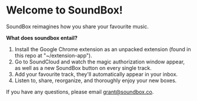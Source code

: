 <h1>Welcome to SoundBox!</h1>
SoundBox reimagines how you share your favourite music.

<strong>What does soundbox entail?</strong>
<ol>
  <li>Install the Google Chrome extension as an unpacked extension (found in this repo at "~/extension-app").</li>
  <li>Go to SoundCloud and watch the magic authorization window appear, as well as a new SoundBox button on every single track.</li>
  <li>Add your favourite track, they'll automatically appear in your inbox.</li>
  <li>Listen to, share, reorganize, and thoroughly enjoy your new boxes.</li>
</ol>

If you have any questions, please email grant@soundbox.co.
